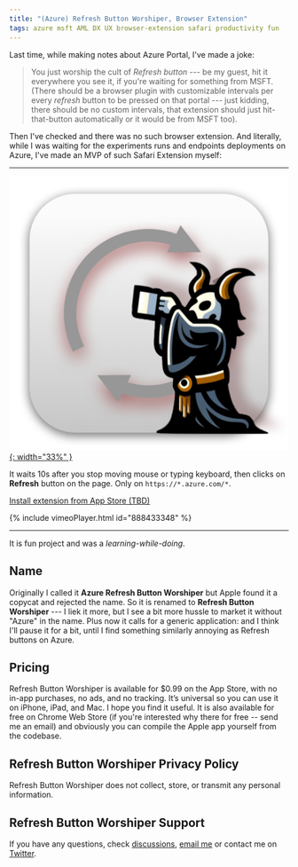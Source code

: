 ```yaml
---
title: "(Azure) Refresh Button Worshiper, Browser Extension"
tags: azure msft AML DX UX browser-extension safari productivity fun
---
```


Last time, while making notes about Azure Portal, I've made a joke:

> You just worship the cult of _Refresh button_ --- be my guest, hit it everywhere you see it, if you're waiting for something from MSFT.
> (There should be a browser plugin with customizable intervals per every _refresh_ button to be pressed on that portal --- just kidding,
> there should be no custom intervals, that extension should just hit-that-button automatically or it would be from MSFT too).

Then I've checked and there was no such browser extension. And literally, while I was waiting for the experiments runs and endpoints
deployments on Azure, I've made an MVP of such Safari Extension myself:

<hr>

[![Azure Refresh Button Worshiper Icon](/img/azure-refresh-button-worshiper.png){: width="33%" }](https://aleksandr.vin/a-link-to-app-store)

It waits 10s after you stop moving mouse or typing keyboard, then clicks on **Refresh** button on the page. Only on `https://*.azure.com/*`.

[Install extension from App Store (TBD)](https://aleksandr.vin/a-link-to-app-store)

{% include vimeoPlayer.html id="888433348" %}

<hr>

It is fun project and was a *learning-while-doing*.

## Name

Originally I called it **Azure Refresh Button Worshiper** but Apple found it a copycat and rejected the name. So it is renamed to
**Refresh Button Worshiper** --- I liek it more, but I see a bit more hussle to market it without "Azure" in the name. Plus now it calls
for a generic application: and I think I'll pause it for a bit, until I find something similarly annoying as Refresh buttons on Azure.

## Pricing

Refresh Button Worshiper is available for $0.99 on the App Store, with no
in-app purchases, no ads, and no tracking. It’s universal so you can use it on
iPhone, iPad, and Mac. I hope you find it useful. It is also available for free
on Chrome Web Store (if you're interested why there for free -- send me an email)
and obviously you can compile the Apple app yourself from the codebase.

## Refresh Button Worshiper Privacy Policy

Refresh Button Worshiper does not collect, store, or transmit any personal information.

## Refresh Button Worshiper Support

If you have any questions, check [discussions](https://github.com/aleksandr-vin/azure-refresh-button-worshiper/discussions), [email me](mailto:zulu@aleksandr.vin?subject=Azure%20Refresh%20Button%20Worshiper%20Support) or contact me on [Twitter](http://twitter.com/aleksandrvin).
